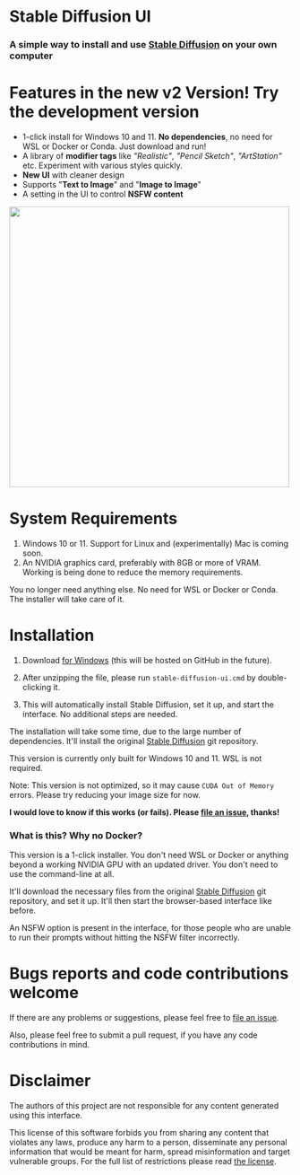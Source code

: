# Stable Diffusion UI
### A simple way to install and use [Stable Diffusion](https://github.com/CompVis/stable-diffusion) on your own computer

# Features in the new v2 Version! Try the development version
- 1-click install for Windows 10 and 11. **No dependencies**, no need for WSL or Docker or Conda. Just download and run!
- A library of **modifier tags** like *"Realistic"*, *"Pencil Sketch"*, *"ArtStation"* etc. Experiment with various styles quickly.
- **New UI** with cleaner design
- Supports "**Text to Image**" and "**Image to Image**"
- A setting in the UI to control **NSFW content**

<img src="https://github.com/cmdr2/stable-diffusion-ui/raw/v2/media/shot-v7.jpg" height="500" />

# System Requirements
1. Windows 10 or 11. Support for Linux and (experimentally) Mac is coming soon.
2. An NVIDIA graphics card, preferably with 8GB or more of VRAM. Working is being done to reduce the memory requirements.

You no longer need anything else. No need for WSL or Docker or Conda. The installer will take care of it.

# Installation
1. Download [for Windows](https://drive.google.com/file/d/1cEuOcb9OaldXcc2XzEMqEdvAr_w-KJ_p/view?usp=sharing) (this will be hosted on GitHub in the future).

2. After unzipping the file, please run `stable-diffusion-ui.cmd` by double-clicking it.

3. This will automatically install Stable Diffusion, set it up, and start the interface. No additional steps are needed.

The installation will take some time, due to the large number of dependencies. It'll install the original [Stable Diffusion](https://github.com/CompVis/stable-diffusion) git repository.

This version is currently only built for Windows 10 and 11. WSL is not required.

Note: This version is not optimized, so it may cause `CUDA Out of Memory` errors. Please try reducing your image size for now.

**I would love to know if this works (or fails). Please [file an issue](https://github.com/cmdr2/stable-diffusion-ui/issues/26), thanks!**

### What is this? Why no Docker?
This version is a 1-click installer. You don't need WSL or Docker or anything beyond a working NVIDIA GPU with an updated driver. You don't need to use the command-line at all.

It'll download the necessary files from the original [Stable Diffusion](https://github.com/CompVis/stable-diffusion) git repository, and set it up. It'll then start the browser-based interface like before.

An NSFW option is present in the interface, for those people who are unable to run their prompts without hitting the NSFW filter incorrectly.

# Bugs reports and code contributions welcome
If there are any problems or suggestions, please feel free to [file an issue](https://github.com/cmdr2/stable-diffusion-ui/issues/26).

Also, please feel free to submit a pull request, if you have any code contributions in mind.

# Disclaimer
The authors of this project are not responsible for any content generated using this interface.

This license of this software forbids you from sharing any content that violates any laws, produce any harm to a person, disseminate any personal information that would be meant for harm, spread misinformation and target vulnerable groups. For the full list of restrictions please read [the license](LICENSE).
